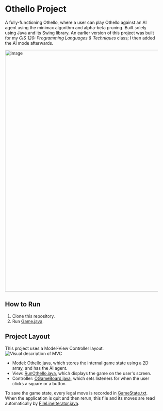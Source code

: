 # Othello Project
A fully-functioning Othello, where a user can play Othello against an AI agent using the minimax algorithm and alpha-beta pruning. Built solely using Java and its Swing library. An earlier version of this project was built for my *CIS 120: Programming Languages & Techniques* class; I then added the AI mode afterwards. 

<img width="795" alt="image" src="https://user-images.githubusercontent.com/36567631/180250212-01fe762a-092a-49c8-a846-376816c3ebb2.png">

## How to Run
1. Clone this repository.
2. Run [Game.java](Game.java).

## Project Layout
This project uses a Model-View Controller layout. 
![Visual description of MVC](https://developer.mozilla.org/en-US/docs/Glossary/MVC/model-view-controller-light-blue.png)
* Model: [Othello.java](Othello.java), which stores the internal game state using a 2D array, and has the AI agent.
* View: [RunOthello.java](RunOthello.java), which displays the game on the user's screen.
* Controller: [OGameBoard.java](OGameBoard.java), which sets listeners for when the user clicks a square or a button.

To save the game state, every legal move is recorded in [GameState.txt](GameState.txt). When the application is quit and then rerun, this file and its moves are read automatically by [FileLineIterator.java](FileLineIterator.java).